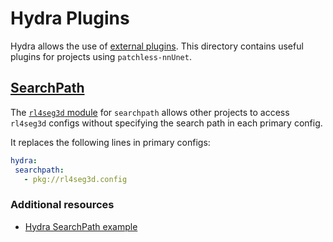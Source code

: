 # Hydra Plugins

Hydra allows the use of [external plugins](https://hydra.cc/docs/advanced/plugins/develop). This directory contains useful plugins for projects using `patchless-nnUnet`.

## [SearchPath](https://hydra.cc/docs/advanced/search_path)

The [`rl4seg3d` module](searchpath/patchless_nnunet.py) for `searchpath` allows other projects to access `rl4seg3d` configs without specifying the search path in each primary config.

It replaces the following lines in primary configs:

```yaml
hydra:
 searchpath:
   - pkg://rl4seg3d.config
```

### Additional resources

- [Hydra SearchPath example](https://github.com/facebookresearch/hydra/tree/main/examples/plugins/example_searchpath_plugin)
